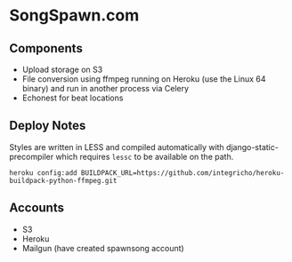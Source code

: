 SongSpawn.com
=============


Components
----------

 - Upload storage on S3
 - File conversion using ffmpeg running on Heroku (use the Linux 64 binary) and run in another process via Celery
 - Echonest for beat locations
 
Deploy Notes
------------

Styles are written in LESS and compiled automatically with django-static-precompiler which requires `lessc` to be available on the path.


    heroku config:add BUILDPACK_URL=https://github.com/integricho/heroku-buildpack-python-ffmpeg.git

Accounts
--------

- S3
- Heroku
- Mailgun (have created spawnsong account)


